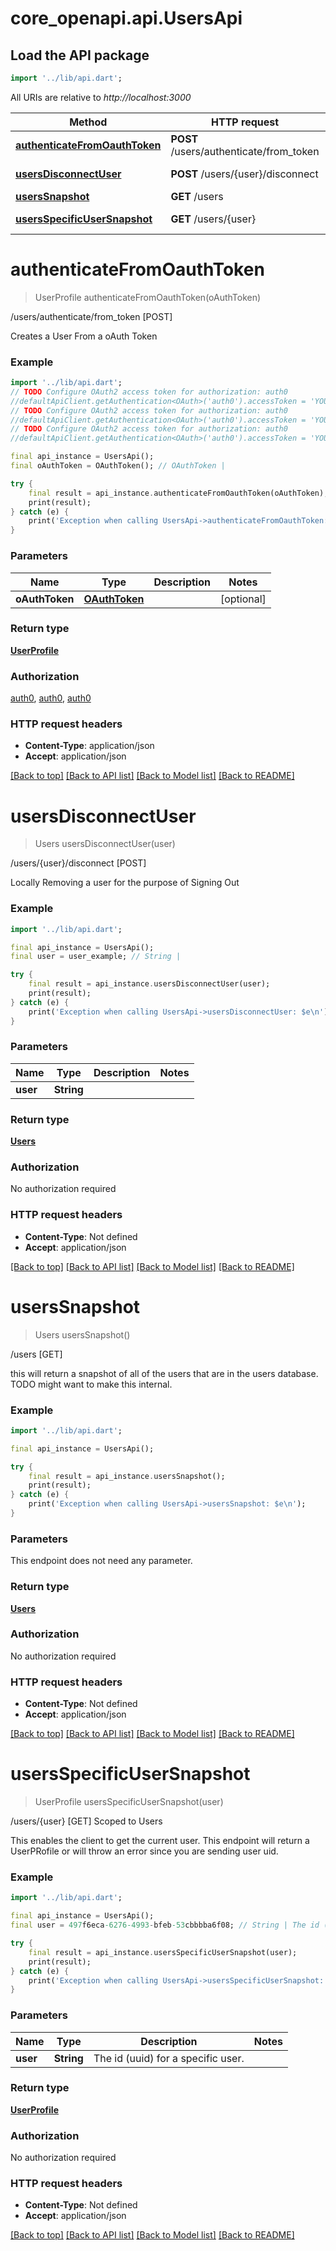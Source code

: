# core_openapi.api.UsersApi

## Load the API package
```dart
import '../lib/api.dart';
```

All URIs are relative to *http://localhost:3000*

Method | HTTP request | Description
------------- | ------------- | -------------
[**authenticateFromOauthToken**](UsersApi.md#authenticatefromoauthtoken) | **POST** /users/authenticate/from_token | /users/authenticate/from_token [POST]
[**usersDisconnectUser**](UsersApi.md#usersdisconnectuser) | **POST** /users/{user}/disconnect | /users/{user}/disconnect [POST]
[**usersSnapshot**](UsersApi.md#userssnapshot) | **GET** /users | /users [GET]
[**usersSpecificUserSnapshot**](UsersApi.md#usersspecificusersnapshot) | **GET** /users/{user} | /users/{user} [GET] Scoped to Users


# **authenticateFromOauthToken**
> UserProfile authenticateFromOauthToken(oAuthToken)

/users/authenticate/from_token [POST]

Creates a User From a oAuth Token

### Example
```dart
import '../lib/api.dart';
// TODO Configure OAuth2 access token for authorization: auth0
//defaultApiClient.getAuthentication<OAuth>('auth0').accessToken = 'YOUR_ACCESS_TOKEN';
// TODO Configure OAuth2 access token for authorization: auth0
//defaultApiClient.getAuthentication<OAuth>('auth0').accessToken = 'YOUR_ACCESS_TOKEN';
// TODO Configure OAuth2 access token for authorization: auth0
//defaultApiClient.getAuthentication<OAuth>('auth0').accessToken = 'YOUR_ACCESS_TOKEN';

final api_instance = UsersApi();
final oAuthToken = OAuthToken(); // OAuthToken | 

try {
    final result = api_instance.authenticateFromOauthToken(oAuthToken);
    print(result);
} catch (e) {
    print('Exception when calling UsersApi->authenticateFromOauthToken: $e\n');
}
```

### Parameters

Name | Type | Description  | Notes
------------- | ------------- | ------------- | -------------
 **oAuthToken** | [**OAuthToken**](OAuthToken.md)|  | [optional] 

### Return type

[**UserProfile**](UserProfile.md)

### Authorization

[auth0](../README.md#auth0), [auth0](../README.md#auth0), [auth0](../README.md#auth0)

### HTTP request headers

 - **Content-Type**: application/json
 - **Accept**: application/json

[[Back to top]](#) [[Back to API list]](../README.md#documentation-for-api-endpoints) [[Back to Model list]](../README.md#documentation-for-models) [[Back to README]](../README.md)

# **usersDisconnectUser**
> Users usersDisconnectUser(user)

/users/{user}/disconnect [POST]

Locally Removing a user for the purpose of Signing Out

### Example
```dart
import '../lib/api.dart';

final api_instance = UsersApi();
final user = user_example; // String | 

try {
    final result = api_instance.usersDisconnectUser(user);
    print(result);
} catch (e) {
    print('Exception when calling UsersApi->usersDisconnectUser: $e\n');
}
```

### Parameters

Name | Type | Description  | Notes
------------- | ------------- | ------------- | -------------
 **user** | **String**|  | 

### Return type

[**Users**](Users.md)

### Authorization

No authorization required

### HTTP request headers

 - **Content-Type**: Not defined
 - **Accept**: application/json

[[Back to top]](#) [[Back to API list]](../README.md#documentation-for-api-endpoints) [[Back to Model list]](../README.md#documentation-for-models) [[Back to README]](../README.md)

# **usersSnapshot**
> Users usersSnapshot()

/users [GET]

this will return a snapshot of all of the users that are in the users database. TODO might want to make this internal.

### Example
```dart
import '../lib/api.dart';

final api_instance = UsersApi();

try {
    final result = api_instance.usersSnapshot();
    print(result);
} catch (e) {
    print('Exception when calling UsersApi->usersSnapshot: $e\n');
}
```

### Parameters
This endpoint does not need any parameter.

### Return type

[**Users**](Users.md)

### Authorization

No authorization required

### HTTP request headers

 - **Content-Type**: Not defined
 - **Accept**: application/json

[[Back to top]](#) [[Back to API list]](../README.md#documentation-for-api-endpoints) [[Back to Model list]](../README.md#documentation-for-models) [[Back to README]](../README.md)

# **usersSpecificUserSnapshot**
> UserProfile usersSpecificUserSnapshot(user)

/users/{user} [GET] Scoped to Users

This enables the client to get the current user.  This endpoint will return a UserPRofile or will throw an error since you are sending user uid.

### Example
```dart
import '../lib/api.dart';

final api_instance = UsersApi();
final user = 497f6eca-6276-4993-bfeb-53cbbbba6f08; // String | The id (uuid) for a specific user.

try {
    final result = api_instance.usersSpecificUserSnapshot(user);
    print(result);
} catch (e) {
    print('Exception when calling UsersApi->usersSpecificUserSnapshot: $e\n');
}
```

### Parameters

Name | Type | Description  | Notes
------------- | ------------- | ------------- | -------------
 **user** | **String**| The id (uuid) for a specific user. | 

### Return type

[**UserProfile**](UserProfile.md)

### Authorization

No authorization required

### HTTP request headers

 - **Content-Type**: Not defined
 - **Accept**: application/json

[[Back to top]](#) [[Back to API list]](../README.md#documentation-for-api-endpoints) [[Back to Model list]](../README.md#documentation-for-models) [[Back to README]](../README.md)

